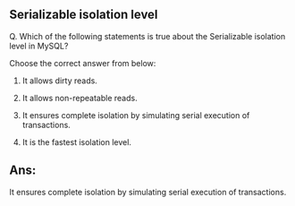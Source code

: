 ## Serializable isolation level

Q. Which of the following statements is true about the Serializable isolation level in MySQL?

Choose the correct answer from below:

  1. It allows dirty reads.

  2. It allows non-repeatable reads.

  3. It ensures complete isolation by simulating serial execution of transactions.

  4. It is the fastest isolation level.

## Ans:
It ensures complete isolation by simulating serial execution of transactions.
